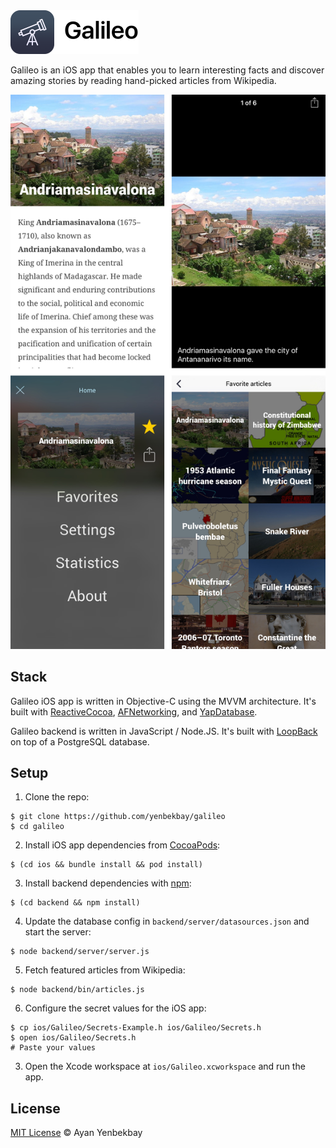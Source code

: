 <img src=".github/hero.png" alt="Galileo logo" height="70">

Galileo is an iOS app that enables you to learn interesting facts and discover amazing stories by reading hand-picked articles from Wikipedia.

<img src=".github/screenshots.jpg" width="520">

## Stack

Galileo iOS app is written in Objective-C using the MVVM architecture. It's built with [ReactiveCocoa](https://github.com/ReactiveCocoa/ReactiveCocoa), [AFNetworking](https://github.com/AFNetworking/AFNetworking), and [YapDatabase](https://github.com/yapstudios/YapDatabase).

Galileo backend is written in JavaScript / Node.JS. It's built with [LoopBack](https://loopback.io/) on top of a PostgreSQL database.

## Setup

1. Clone the repo:
```console
$ git clone https://github.com/yenbekbay/galileo
$ cd galileo
```

2. Install iOS app dependencies from [CocoaPods](http://cocoapods.org/#install):
```console
$ (cd ios && bundle install && pod install)
```

3. Install backend dependencies with [npm](https://www.npmjs.com/get-npm):
```console
$ (cd backend && npm install)
```

4. Update the database config in `backend/server/datasources.json` and start the server:
```console
$ node backend/server/server.js
```

5. Fetch featured articles from Wikipedia:
```console
$ node backend/bin/articles.js
```

6. Configure the secret values for the iOS app:
```console
$ cp ios/Galileo/Secrets-Example.h ios/Galileo/Secrets.h
$ open ios/Galileo/Secrets.h
# Paste your values
```

3. Open the Xcode workspace at `ios/Galileo.xcworkspace` and run the app.

## License

[MIT License](./LICENSE) © Ayan Yenbekbay
